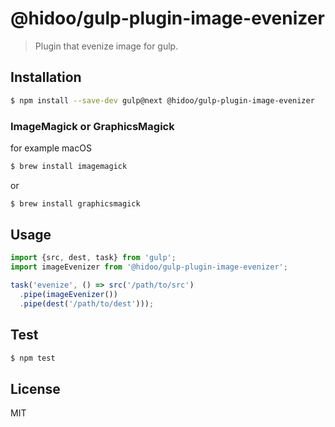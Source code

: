 # @hidoo/gulp-plugin-image-evenizer

> Plugin that evenize image for gulp.

## Installation

```sh
$ npm install --save-dev gulp@next @hidoo/gulp-plugin-image-evenizer
```

### ImageMagick or GraphicsMagick

for example macOS

```sh
$ brew install imagemagick
```

or

```sh
$ brew install graphicsmagick
```

## Usage

```js
import {src, dest, task} from 'gulp';
import imageEvenizer from '@hidoo/gulp-plugin-image-evenizer';

task('evenize', () => src('/path/to/src')
  .pipe(imageEvenizer())
  .pipe(dest('/path/to/dest')));
```

## Test

```sh
$ npm test
```

## License

MIT

